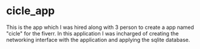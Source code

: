 # cicle_app

This is the app which I was hired along with 3 person to create a app named "cicle" for the fiverr. 
In this application I was incharged of creating the networking interface with the application and applying the sqlite database.
